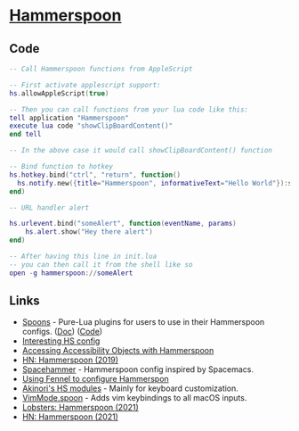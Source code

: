 # [Hammerspoon](https://github.com/Hammerspoon/hammerspoon)

## Code

```lua
-- Call Hammerspoon functions from AppleScript

-- First activate applescript support:
hs.allowAppleScript(true)

-- Then you can call functions from your lua code like this:
tell application "Hammerspoon"
execute lua code "showClipBoardContent()"
end tell

-- In the above case it would call showClipBoardContent() function
```

```lua
-- Bind function to hotkey
hs.hotkey.bind("ctrl", "return", function()
  hs.notify.new({title="Hammerspoon", informativeText="Hello World"}):send()
end)
```

```lua
-- URL handler alert

hs.urlevent.bind("someAlert", function(eventName, params)
    hs.alert.show("Hey there alert")
end)

-- After having this line in init.lua
-- you can then call it from the shell like so
open -g hammerspoon://someAlert
```

## Links

- [Spoons](http://www.hammerspoon.org/Spoons/) - Pure-Lua plugins for users to use in their Hammerspoon configs. ([Doc](https://github.com/Hammerspoon/hammerspoon/blob/master/SPOONS.md)) ([Code](https://github.com/Hammerspoon/Spoons))
- [Interesting HS config](https://github.com/S1ngS1ng/HammerSpoon)
- [Accessing Accessibility Objects with Hammerspoon](https://github.com/asmagill/hs._asm.axuielement)
- [HN: Hammerspoon (2019)](https://news.ycombinator.com/item?id=21801178)
- [Spacehammer](https://github.com/agzam/spacehammer) - Hammerspoon config inspired by Spacemacs.
- [Using Fennel to configure Hammerspon](https://lobste.rs/s/tkm8nh/using_fennel_configure_hammerspon)
- [Akinori's HS modules](https://github.com/knu/hs-knu) - Mainly for keyboard customization.
- [VimMode.spoon](https://github.com/dbalatero/VimMode.spoon) - Adds vim keybindings to all macOS inputs.
- [Lobsters: Hammerspoon (2021)](https://lobste.rs/s/ltu8du/hammerspoon)
- [HN: Hammerspoon (2021)](https://news.ycombinator.com/item?id=29533495)
